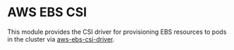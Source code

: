 # AWS EBS CSI

This module provides the CSI driver for provisioning EBS resources to pods in the cluster via
[aws-ebs-csi-driver](https://github.com/kubernetes-sigs/aws-ebs-csi-driver).
